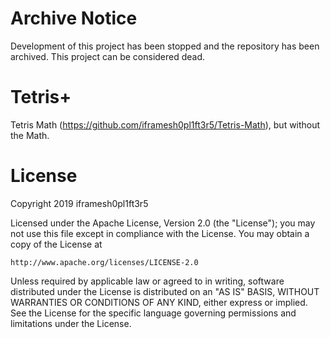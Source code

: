 # Archive Notice
Development of this project has been stopped and the repository has been archived.
This project can be considered dead.

# Tetris+
Tetris Math (https://github.com/iframesh0pl1ft3r5/Tetris-Math), but without the Math.

# License
Copyright 2019 iframesh0pl1ft3r5

Licensed under the Apache License, Version 2.0 (the "License");
you may not use this file except in compliance with the License.
You may obtain a copy of the License at

    http://www.apache.org/licenses/LICENSE-2.0

Unless required by applicable law or agreed to in writing, software
distributed under the License is distributed on an "AS IS" BASIS,
WITHOUT WARRANTIES OR CONDITIONS OF ANY KIND, either express or implied.
See the License for the specific language governing permissions and
limitations under the License.

